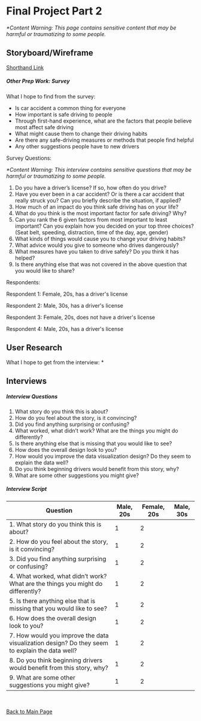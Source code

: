 # Final Project Part 2

_*Content Warning: This page contains sensitive content that may be harmful or traumatizing to some people._


## Storyboard/Wireframe

[Shorthand Link](https://preview.shorthand.com/4YigjRKvgqbFR0Xl)

##### Other Prep Work: Survey
  
What I hope to find from the survey:

* Is car accident a common thing for everyone
* How important is safe driving to people
* Through first-hand experience, what are the factors that people believe most affect safe driving
* What might cause them to change their driving habits
* Are there any safe-driving measures or methods that people find helpful
* Any other suggestions people have to new drivers
  
Survey Questions:

_*Content Warning: This interview contains sensitive questions that may be harmful or traumatizing to some people._

1. Do you have a driver’s license? If so, how often do you drive?
2. Have you ever been in a car accident? Or is there a car accident that really struck you? Can you briefly describe the situation, if applied?
3. How much of an impact do you think safe driving has on your life?
4. What do you think is the most important factor for safe driving? Why?
5. Can you rank the 6 given factors from most important to least important? Can you explain how you decided on your top three choices? (Seat belt, speeding, distraction, time of the day, age, gender)
6. What kinds of things would cause you to change your driving habits?
7. What advice would you give to someone who drives dangerously? 
8.  What measures have you taken to drive safely? Do you think it has helped?
9. Is there anything else that was not covered in the above question that you would like to share?

Respondents: 
  
Respondent 1: Female, 20s, has a driver's license

Respondent 2: Male, 30s, has a driver's license

Respondent 3: Female, 20s, does not have a driver's license

Respondent 4: Male, 20s, has a driver's license


## User Research

What I hope to get from the interview:
* 

## Interviews

##### Interview Questions

1. What story do you think this is about? 
2. How do you feel about the story, is it convincing?
3. Did you find anything surprising or confusing?
4. What worked, what didn’t work? What are the things you might do differently?
5. Is there anything else that is missing that you would like to see?
6. How does the overall design look to you? 
7. How would you improve the data visualization design? Do they seem to explain the data well?
8. Do you think beginning drivers would benefit from this story, why?
9. What are some other suggestions you might give?

##### Interview Script

| Question | Male, 20s | Female, 20s | Male, 30s |
| --- | --- | --- | --- |
| 1. What story do you think this is about?  | 1 | 2 | | 3 |
| 2. How do you feel about the story, is it convincing? | 1 | 2 | | 3 |
| 3. Did you find anything surprising or confusing? | 1 | 2 | | 3 |
| 4. What worked, what didn’t work? What are the things you might do differently? | 1 | 2 | | 3 |
| 5. Is there anything else that is missing that you would like to see? | 1 | 2 | | 3 |
| 6. How does the overall design look to you? | 1 | 2 | | 3 |
| 7. How would you improve the data visualization design? Do they seem to explain the data well? | 1 | 2 | | 3 |
| 8. Do you think beginning drivers would benefit from this story, why? | 1 | 2 | | 3 |
| 9. What are some other suggestions you might give? | 1 | 2 | | 3 |

<br/>

[Back to Main Page](/README.md)
